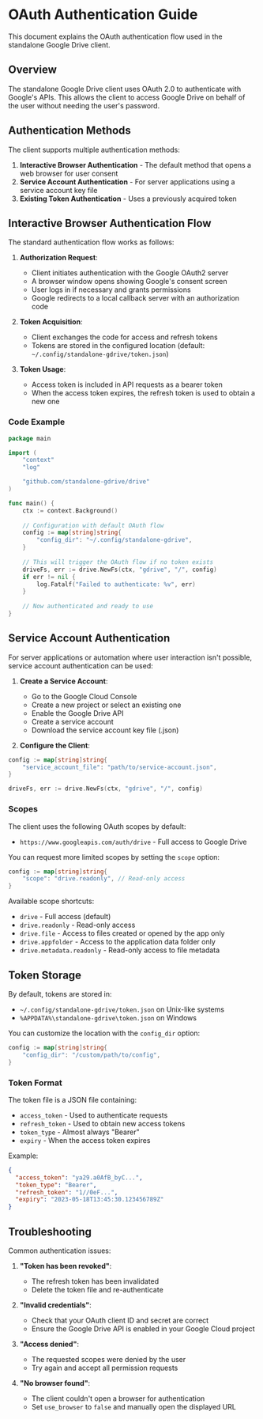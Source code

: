 # OAuth Authentication Guide

This document explains the OAuth authentication flow used in the standalone Google Drive client.

## Overview

The standalone Google Drive client uses OAuth 2.0 to authenticate with Google's APIs. This allows the client to access Google Drive on behalf of the user without needing the user's password.

## Authentication Methods

The client supports multiple authentication methods:

1. **Interactive Browser Authentication** - The default method that opens a web browser for user consent
2. **Service Account Authentication** - For server applications using a service account key file
3. **Existing Token Authentication** - Uses a previously acquired token

## Interactive Browser Authentication Flow

The standard authentication flow works as follows:

1. **Authorization Request**:
   - Client initiates authentication with the Google OAuth2 server
   - A browser window opens showing Google's consent screen
   - User logs in if necessary and grants permissions
   - Google redirects to a local callback server with an authorization code

2. **Token Acquisition**:
   - Client exchanges the code for access and refresh tokens
   - Tokens are stored in the configured location (default: `~/.config/standalone-gdrive/token.json`)

3. **Token Usage**:
   - Access token is included in API requests as a bearer token
   - When the access token expires, the refresh token is used to obtain a new one

### Code Example

```go
package main

import (
    "context"
    "log"

    "github.com/standalone-gdrive/drive"
)

func main() {
    ctx := context.Background()
    
    // Configuration with default OAuth flow
    config := map[string]string{
        "config_dir": "~/.config/standalone-gdrive",
    }
    
    // This will trigger the OAuth flow if no token exists
    driveFs, err := drive.NewFs(ctx, "gdrive", "/", config)
    if err != nil {
        log.Fatalf("Failed to authenticate: %v", err)
    }
    
    // Now authenticated and ready to use
}
```

## Service Account Authentication

For server applications or automation where user interaction isn't possible, service account authentication can be used:

1. **Create a Service Account**:
   - Go to the Google Cloud Console
   - Create a new project or select an existing one
   - Enable the Google Drive API
   - Create a service account
   - Download the service account key file (.json)

2. **Configure the Client**:

```go
config := map[string]string{
    "service_account_file": "path/to/service-account.json",
}

driveFs, err := drive.NewFs(ctx, "gdrive", "/", config)
```

### Scopes

The client uses the following OAuth scopes by default:

- `https://www.googleapis.com/auth/drive` - Full access to Google Drive

You can request more limited scopes by setting the `scope` option:

```go
config := map[string]string{
    "scope": "drive.readonly", // Read-only access
}
```

Available scope shortcuts:

- `drive` - Full access (default)
- `drive.readonly` - Read-only access
- `drive.file` - Access to files created or opened by the app only
- `drive.appfolder` - Access to the application data folder only
- `drive.metadata.readonly` - Read-only access to file metadata

## Token Storage

By default, tokens are stored in:

- `~/.config/standalone-gdrive/token.json` on Unix-like systems
- `%APPDATA%\standalone-gdrive\token.json` on Windows

You can customize the location with the `config_dir` option:

```go
config := map[string]string{
    "config_dir": "/custom/path/to/config",
}
```

### Token Format

The token file is a JSON file containing:

- `access_token` - Used to authenticate requests
- `refresh_token` - Used to obtain new access tokens
- `token_type` - Almost always "Bearer"
- `expiry` - When the access token expires

Example:

```json
{
  "access_token": "ya29.a0AfB_byC...",
  "token_type": "Bearer",
  "refresh_token": "1//0eF...",
  "expiry": "2023-05-18T13:45:30.123456789Z"
}
```

## Troubleshooting

Common authentication issues:

1. **"Token has been revoked"**:
   - The refresh token has been invalidated
   - Delete the token file and re-authenticate

2. **"Invalid credentials"**:
   - Check that your OAuth client ID and secret are correct
   - Ensure the Google Drive API is enabled in your Google Cloud project

3. **"Access denied"**:
   - The requested scopes were denied by the user
   - Try again and accept all permission requests

4. **"No browser found"**:
   - The client couldn't open a browser for authentication
   - Set `use_browser` to `false` and manually open the displayed URL
